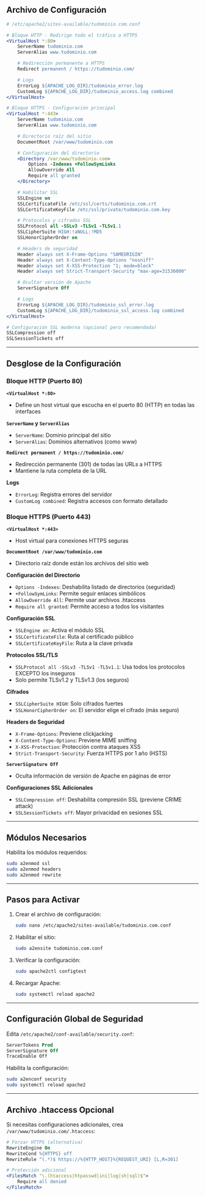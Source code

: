 ## Archivo de Configuración

```apache
# /etc/apache2/sites-available/tudominio.com.conf

# Bloque HTTP - Redirige todo el tráfico a HTTPS
<VirtualHost *:80>
    ServerName tudominio.com
    ServerAlias www.tudominio.com

    # Redirección permanente a HTTPS
    Redirect permanent / https://tudominio.com/

    # Logs
    ErrorLog ${APACHE_LOG_DIR}/tudominio_error.log
    CustomLog ${APACHE_LOG_DIR}/tudominio_access.log combined
</VirtualHost>

# Bloque HTTPS - Configuración principal
<VirtualHost *:443>
    ServerName tudominio.com
    ServerAlias www.tudominio.com

    # Directorio raíz del sitio
    DocumentRoot /var/www/tudominio.com

    # Configuración del directorio
    <Directory /var/www/tudominio.com>
        Options -Indexes +FollowSymLinks
        AllowOverride All
        Require all granted
    </Directory>

    # Habilitar SSL
    SSLEngine on
    SSLCertificateFile /etc/ssl/certs/tudominio.com.crt
    SSLCertificateKeyFile /etc/ssl/private/tudominio.com.key

    # Protocolos y cifrados SSL
    SSLProtocol all -SSLv3 -TLSv1 -TLSv1.1
    SSLCipherSuite HIGH:!aNULL:!MD5
    SSLHonorCipherOrder on

    # Headers de seguridad
    Header always set X-Frame-Options "SAMEORIGIN"
    Header always set X-Content-Type-Options "nosniff"
    Header always set X-XSS-Protection "1; mode=block"
    Header always set Strict-Transport-Security "max-age=31536000"

    # Ocultar versión de Apache
    ServerSignature Off

    # Logs
    ErrorLog ${APACHE_LOG_DIR}/tudominio_ssl_error.log
    CustomLog ${APACHE_LOG_DIR}/tudominio_ssl_access.log combined
</VirtualHost>

# Configuración SSL moderna (opcional pero recomendada)
SSLCompression off
SSLSessionTickets off
```

---

## Desglose de la Configuración

### Bloque HTTP (Puerto 80)

**`<VirtualHost *:80>`**

- Define un host virtual que escucha en el puerto 80 (HTTP) en todas las interfaces

**`ServerName` y `ServerAlias`**

- `ServerName`: Dominio principal del sitio
- `ServerAlias`: Dominios alternativos (como www)

**`Redirect permanent / https://tudominio.com/`**

- Redirección permanente (301) de todas las URLs a HTTPS
- Mantiene la ruta completa de la URL

**Logs**

- `ErrorLog`: Registra errores del servidor
- `CustomLog combined`: Registra accesos con formato detallado

### Bloque HTTPS (Puerto 443)

**`<VirtualHost *:443>`**

- Host virtual para conexiones HTTPS seguras

**`DocumentRoot /var/www/tudominio.com`**

- Directorio raíz donde están los archivos del sitio web

**Configuración del Directorio**

- `Options -Indexes`: Deshabilita listado de directorios (seguridad)
- `+FollowSymLinks`: Permite seguir enlaces simbólicos
- `AllowOverride All`: Permite usar archivos .htaccess
- `Require all granted`: Permite acceso a todos los visitantes

**Configuración SSL**

- `SSLEngine on`: Activa el módulo SSL
- `SSLCertificateFile`: Ruta al certificado público
- `SSLCertificateKeyFile`: Ruta a la clave privada

**Protocolos SSL/TLS**

- `SSLProtocol all -SSLv3 -TLSv1 -TLSv1.1`: Usa todos los protocolos EXCEPTO los inseguros
- Solo permite TLSv1.2 y TLSv1.3 (los seguros)

**Cifrados**

- `SSLCipherSuite HIGH`: Solo cifrados fuertes
- `SSLHonorCipherOrder on`: El servidor elige el cifrado (más seguro)

**Headers de Seguridad**

- `X-Frame-Options`: Previene clickjacking
- `X-Content-Type-Options`: Previene MIME sniffing
- `X-XSS-Protection`: Protección contra ataques XSS
- `Strict-Transport-Security`: Fuerza HTTPS por 1 año (HSTS)

**`ServerSignature Off`**

- Oculta información de versión de Apache en páginas de error

**Configuraciones SSL Adicionales**

- `SSLCompression off`: Deshabilita compresión SSL (previene CRIME attack)
- `SSLSessionTickets off`: Mayor privacidad en sesiones SSL

---

## Módulos Necesarios

Habilita los módulos requeridos:

```bash
sudo a2enmod ssl
sudo a2enmod headers
sudo a2enmod rewrite
```

---

## Pasos para Activar

1. Crear el archivo de configuración:

   ```bash
   sudo nano /etc/apache2/sites-available/tudominio.com.conf
   ```

2. Habilitar el sitio:

   ```bash
   sudo a2ensite tudominio.com.conf
   ```

3. Verificar la configuración:

   ```bash
   sudo apache2ctl configtest
   ```

4. Recargar Apache:
   ```bash
   sudo systemctl reload apache2
   ```

---

## Configuración Global de Seguridad

Edita `/etc/apache2/conf-available/security.conf`:

```apache
ServerTokens Prod
ServerSignature Off
TraceEnable Off
```

Habilita la configuración:

```bash
sudo a2enconf security
sudo systemctl reload apache2
```

---

## Archivo .htaccess Opcional

Si necesitas configuraciones adicionales, crea `/var/www/tudominio.com/.htaccess`:

```apache
# Forzar HTTPS (alternativa)
RewriteEngine On
RewriteCond %{HTTPS} off
RewriteRule ^(.*)$ https://%{HTTP_HOST}%{REQUEST_URI} [L,R=301]

# Protección adicional
<FilesMatch "\.(htaccess|htpasswd|ini|log|sh|sql)$">
    Require all denied
</FilesMatch>
```
